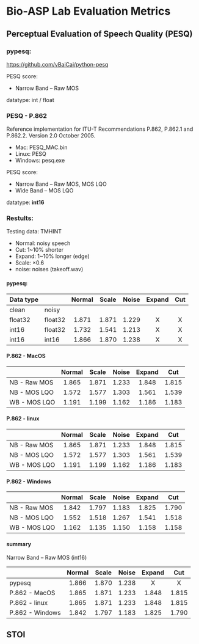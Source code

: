# Bio-ASP Lab Evaluation Metrics

## Perceptual Evaluation of Speech Quality (PESQ)

### pypesq:  
https://github.com/vBaiCai/python-pesq

PESQ score:  
* Narrow Band – Raw MOS  

datatype: int / float  
  
  
  
    
### PESQ - P.862  
Reference implementation for ITU-T Recommendations P.862, P.862.1 and P.862.2.
Version 2.0 October 2005.  

* Mac: PESQ_MAC.bin  
* Linux: PESQ  
* Windows: pesq.exe  

PESQ score:
* Narrow Band  – Raw MOS, MOS LQO  
* Wide Band    – MOS LQO  

datatype: **int16**  


### Restults: 

Testing data: TMHINT
- Normal: noisy speech
- Cut: 1~10% shorter
- Expand: 1~10% longer (edge)
- Scale: ×0.6
- noise: noises (takeoff.wav)

#### pypesq:
|Data type |          |Normal         |Scale          |Noise          |Expand         |Cut            |  
|:---------|:---------|:-------------:|:-------------:|:-------------:|:-------------:|:-------------:|
| clean    | noisy    |               |               |               |               |               |
| float32  | float32  | 1.871         | 1.871         |1.229          |X              |X              |
| int16    |float32   | 1.732         |   1.541       |1.213          |X              |X              |
| int16    |int16     | 1.866         |    1.870      |1.238          |X              |X              |


#### P.862 - MacOS  
|                    |Normal         |Scale          |Noise          |Expand         |Cut            |  
|:-------------------|:-------------:|:-------------:|:-------------:|:-------------:|:-------------:|
| NB - Raw MOS       | 1.865         | 1.871         |1.233          |1.848          |1.815          |
| NB - MOS LQO       | 1.572         |   1.577       |1.303          |1.561          |1.539          |
| WB - MOS LQO       | 1.191         |    1.199      |1.162          |1.186          |1.183          |

  
#### P.862 - linux  
|                    |Normal         |Scale          |Noise          |Expand         |Cut            |  
|:-------------------|:-------------:|:-------------:|:-------------:|:-------------:|:-------------:|
| NB - Raw MOS       | 1.865         | 1.871         |1.233          |1.848          |1.815          |
| NB - MOS LQO       | 1.572         |   1.577       |1.303          |1.561          |1.539          |
| WB - MOS LQO       | 1.191         |    1.199      |1.162          |1.186          |1.183          |


  
#### P.862 - Windows
|                    |Normal         |Scale          |Noise          |Expand         |Cut            |  
|:-------------------|:-------------:|:-------------:|:-------------:|:-------------:|:-------------:|
| NB - Raw MOS       | 1.842         | 1.797         |1.183          |1.825          |1.790          |
| NB - MOS LQO       | 1.552         |   1.518       |1.267          |1.541          |1.518          |
| WB - MOS LQO       | 1.162         |    1.135      |1.150          |1.158          |1.158          |


#### summary
Narrow Band – Raw MOS (int16)

|                    |Normal         |Scale          |Noise          |Expand         |Cut            |  
|:-------------------|:-------------:|:-------------:|:-------------:|:-------------:|:-------------:|
| pypesq             | 1.866         | 1.870         |1.238          |X              |X              |
| P.862 - MacOS      | 1.865         |   1.871       |1.233          |1.848          |1.815          |
| P.862 - linux      | 1.865         |    1.871      |1.233          |1.848          |1.815          |
| P.862 - Windows    | 1.842         |    1.797      |1.183          |1.825          |1.790          |





## STOI  

